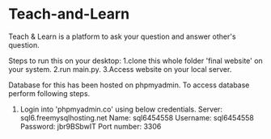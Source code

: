 # Teach-and-Learn
Teach & Learn is a platform to ask your question and answer other's question.

Steps to run this on your desktop:
  1.clone this whole folder 'final website' on your system.
  2.run main.py.
  3.Access website on your local server.

Database for this has been hosted on phpmyadmin. To access database perform following steps.
1. Login into 'phpmyadmin.co' using below credentials.
    Server: sql6.freemysqlhosting.net
    Name: sql6454558
    Username: sql6454558
    Password: jbr9BSbwIT
    Port number: 3306
